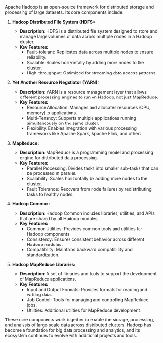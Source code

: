 Apache Hadoop is an open-source framework for distributed storage and processing of large datasets. Its core components include:

1. **Hadoop Distributed File System (HDFS):**
   - **Description:** HDFS is a distributed file system designed to store and manage large volumes of data across multiple nodes in a Hadoop cluster.
   - **Key Features:**
     - Fault-tolerant: Replicates data across multiple nodes to ensure reliability.
     - Scalable: Scales horizontally by adding more nodes to the cluster.
     - High-throughput: Optimized for streaming data access patterns.

2. **Yet Another Resource Negotiator (YARN):**
   - **Description:** YARN is a resource management layer that allows different processing engines to run on Hadoop, not just MapReduce.
   - **Key Features:**
     - Resource Allocation: Manages and allocates resources (CPU, memory) to applications.
     - Multi-Tenancy: Supports multiple applications running simultaneously on the same cluster.
     - Flexibility: Enables integration with various processing frameworks like Apache Spark, Apache Flink, and others.

3. **MapReduce:**
   - **Description:** MapReduce is a programming model and processing engine for distributed data processing.
   - **Key Features:**
     - Parallel Processing: Divides tasks into smaller sub-tasks that can be processed in parallel.
     - Scalability: Scales horizontally by adding more nodes to the cluster.
     - Fault Tolerance: Recovers from node failures by redistributing tasks to healthy nodes.

4. **Hadoop Common:**
   - **Description:** Hadoop Common includes libraries, utilities, and APIs that are shared by all Hadoop modules.
   - **Key Features:**
     - Common Utilities: Provides common tools and utilities for Hadoop components.
     - Consistency: Ensures consistent behavior across different Hadoop modules.
     - Compatibility: Maintains backward compatibility and standardization.

5. **Hadoop MapReduce Libraries:**
   - **Description:** A set of libraries and tools to support the development of MapReduce applications.
   - **Key Features:**
     - Input and Output Formats: Provides formats for reading and writing data.
     - Job Control: Tools for managing and controlling MapReduce jobs.
     - Utilities: Additional utilities for MapReduce development.

These core components work together to enable the storage, processing, and analysis of large-scale data across distributed clusters. Hadoop has become a foundation for big data processing and analytics, and its ecosystem continues to evolve with additional projects and tools.
